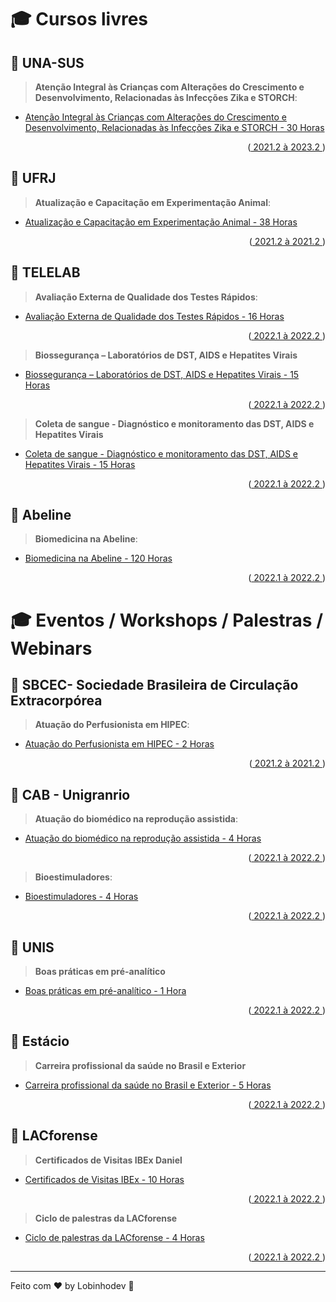 # 🎓 Cursos livres

## 🧠 UNA-SUS

> **Atenção Integral às Crianças com Alterações do Crescimento e Desenvolvimento, Relacionadas às Infecções Zika e STORCH**:

-   [Atenção Integral às Crianças com Alterações do Crescimento e Desenvolvimento, Relacionadas às Infecções Zika e STORCH - 30 Horas]()
<p align="right">(<a href="#top"> 2021.2 à 2023.2 </a>)</p>

## 🧠 UFRJ

> **Atualização e Capacitação em Experimentação Animal**:

-   [Atualização e Capacitação em Experimentação Animal - 38 Horas]()
<p align="right">(<a href="#top"> 2021.2 à 2021.2 </a>)</p>

## 🧠 TELELAB

> **Avaliação Externa de Qualidade dos Testes Rápidos**:

-   [Avaliação Externa de Qualidade dos Testes Rápidos - 16 Horas]()
<p align="right">(<a href="#top"> 2022.1 à 2022.2 </a>)</p>

> **Biossegurança – Laboratórios de DST, AIDS e Hepatites Virais**

-   [Biossegurança – Laboratórios de DST, AIDS e Hepatites Virais - 15 Horas]()
<p align="right">(<a href="#top"> 2022.1 à 2022.2 </a>)</p>

> **Coleta de sangue - Diagnóstico e monitoramento das DST, AIDS e Hepatites Virais**

-   [Coleta de sangue - Diagnóstico e monitoramento das DST, AIDS e Hepatites Virais - 15 Horas]()
<p align="right">(<a href="#top"> 2022.1 à 2022.2 </a>)</p>

## 🧠 Abeline

> **Biomedicina na Abeline**:

-   [Biomedicina na Abeline - 120 Horas]()
<p align="right">(<a href="#top"> 2022.1 à 2022.2 </a>)</p>

# 🎓 Eventos / Workshops / Palestras / Webinars

## 🧠 SBCEC- Sociedade Brasileira de Circulação Extracorpórea

> **Atuação do Perfusionista em HIPEC**:

-   [Atuação do Perfusionista em HIPEC - 2 Horas]()
<p align="right">(<a href="#top"> 2021.2 à 2021.2 </a>)</p>

## 🧠 CAB - Unigranrio

> **Atuação do biomédico na reprodução assistida**:

-   [Atuação do biomédico na reprodução assistida - 4 Horas]()
<p align="right">(<a href="#top"> 2022.1 à 2022.2 </a>)</p>

> **Bioestimuladores**:

-   [Bioestimuladores - 4 Horas]()
<p align="right">(<a href="#top"> 2022.1 à 2022.2 </a>)</p>

## 🧠 UNIS

> **Boas práticas em pré-analítico**

-   [Boas práticas em pré-analítico - 1 Hora]()
<p align="right">(<a href="#top"> 2022.1 à 2022.2 </a>)</p>

## 🧠 Estácio

> **Carreira profissional da saúde no Brasil e Exterior**

-   [Carreira profissional da saúde no Brasil e Exterior - 5 Horas]()
<p align="right">(<a href="#top"> 2022.1 à 2022.2 </a>)</p>

## 🧠 LACforense

> **Certificados de Visitas IBEx Daniel**

-   [Certificados de Visitas IBEx - 10 Horas]()
<p align="right">(<a href="#top"> 2022.1 à 2022.2 </a>)</p>

> **Ciclo de palestras da LACforense**

-   [Ciclo de palestras da LACforense - 4 Horas]()
<p align="right">(<a href="#top"> 2022.1 à 2022.2 </a>)</p>

---

Feito com ♥ by Lobinhodev 🐺
